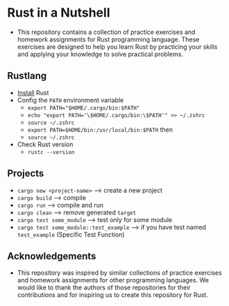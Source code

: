 # Rust in a Nutshell
- This repository contains a collection of practice exercises and homework assignments for Rust programming language. These exercises are designed to help you learn Rust by practicing your skills and applying your knowledge to solve practical problems.
## Rustlang
- [Install](https://www.rust-lang.org/tools/install) Rust
- Config the `PATH` environment variable
  - `export PATH="$HOME/.cargo/bin:$PATH"`
  - `echo "export PATH='\$HOME/.cargo/bin:\$PATH'" >> ~/.zshrc`
  - `source ~/.zshrc`
  - `export PATH=$HOME/bin:/usr/local/bin:$PATH`
  then
  - `source ~/.zshrc`
- Check Rust version
  - `rustc --version`

## Projects
- `cargo new <project-name>` --> create a new project
- `cargo build` --> compile
- `cargo run` --> compile and run
- `cargo clean` --> remove generated `target`
- `cargo test some_module` --> test only for some module
- `cargo test some_module::test_example` --> if you have test named `test_example` (Specific Test Function)
## Acknowledgements
- This repository was inspired by similar collections of practice exercises and homework assignments for other programming languages. We would like to thank the authors of those repositories for their contributions and for inspiring us to create this repository for Rust.
